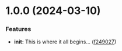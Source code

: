 # 1.0.0 (2024-03-10)


### Features

* **init:** This is where it all begins... ([f249027](https://github.com/plumthedev/laravel-cloudwatch-logger/commit/f249027ab8a0162212a65cbee8f3944db1bd388e))
